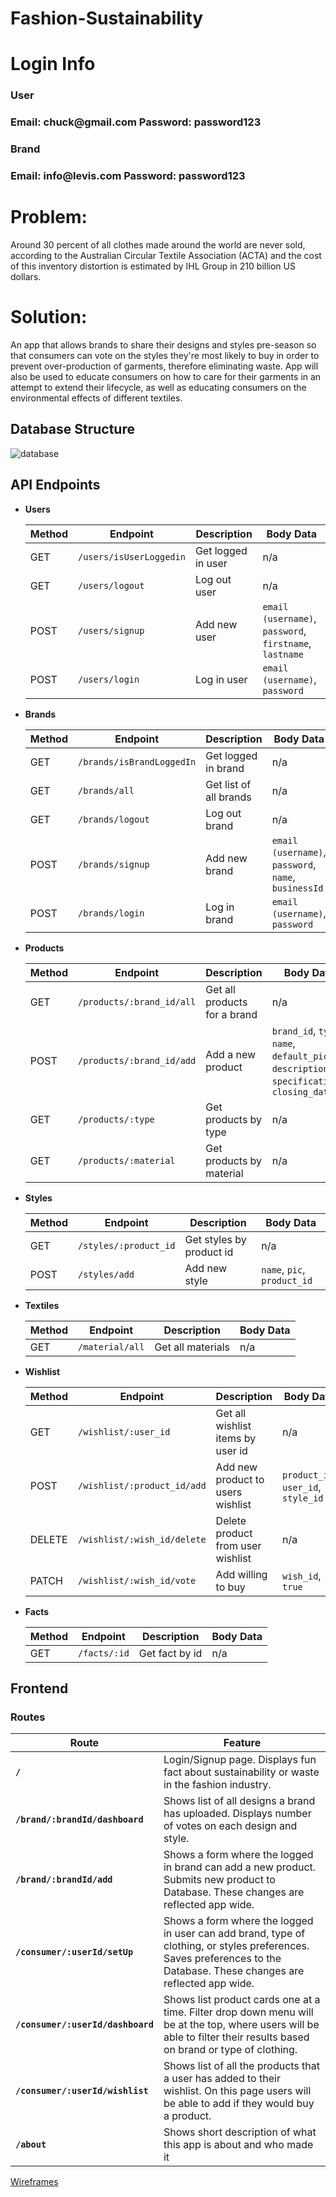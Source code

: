 # Fashion-Sustainability

# Login Info
<h3>User<h3>
Email: chuck@gmail.com
Password: password123
<h3>Brand<h3>
Email: info@levis.com
Password: password123


# Problem: 
Around 30 percent of all clothes made around the world are never sold, according to the Australian Circular Textile Association (ACTA) and the cost of this inventory distortion is estimated by IHL Group in 210 billion US dollars.

# Solution: 
An app that allows brands to share their designs and styles pre-season so that consumers can vote on the styles they're most likely to buy in order to prevent over-production of garments, therefore eliminating waste. App will also be used to educate consumers on how to care for their garments in an attempt to extend their lifecycle, as well as educating consumers on the environmental effects of different textiles.


## Database Structure
![database](./assets/database.jpg)


## API Endpoints
- **Users**

  | Method | Endpoint     | Description           | Body Data                |
  | ------ | ------------ | --------------------- | ------------------------ |
  | GET    | `/users/isUserLoggedin`     | Get logged in user        | n/a                      |
  | GET    | `/users/logout` | Log out user | n/a                      |
  | POST   | `/users/signup`    | Add new user          | `email (username)`, `password`, `firstname`, `lastname` |
  | POST   | `/users/login`    | Log in user        | `email (username)`, `password` |

- **Brands**

  | Method | Endpoint  | Description    | Body Data    |
  | ------ | --------- | -------------- | ------------ |
  | GET    | `/brands/isBrandLoggedIn` | Get logged in brand | n/a          |
  | GET    | `/brands/all` | Get list of all brands | n/a          |
  | GET    | `/brands/logout` | Log out brand | n/a | 
  | POST    | `/brands/signup` | Add new brand | `email (username)`, `password`, `name`, `businessId`        |
  | POST   | `/brands/login` | Log in brand | `email (username)`, `password` |

- **Products**

  | Method | Endpoint                 | Description                         | Body Data                                 |
  | ------ | ------------------------ | ----------------------------------- | ----------------------------------------- |
  | GET    | `/products/:brand_id/all`                 | Get all products for a brand                       | n/a                                       |
  | POST    | `/products/:brand_id/add`             | Add a new product              |       `brand_id`, `type`, `name`, `default_pic`, `description`, `specifications`, `closing_date`                                |
  | GET    | `/products/:type` | Get products by type| n/a                                       |
  | GET    | `/products/:material`   | Get products by material  | n/a                                       |


- **Styles**

  | Method | Endpoint                  | Description                           | Body Data                            |
  | ------ | ------------------------- | ------------------------------------- | ------------------------------------ |
  | GET    | `/styles/:product_id` | Get styles by product id | n/a                                  |
  | POST   | `/styles/add`               | Add new style                      | `name`, `pic`, `product_id` |

- **Textiles**

  | Method | Endpoint                  | Description                           | Body Data                            |
  | ------ | ------------------------- | ------------------------------------- | ------------------------------------ |
  | GET    | `/material/all` | Get all materials | n/a                                  |

- **Wishlist**

  | Method | Endpoint                  | Description                           | Body Data                            |
  | ------ | ------------------------- | ------------------------------------- | ------------------------------------ |
  | GET    | `/wishlist/:user_id` | Get all wishlist items by user id | n/a                                  |
  | POST   | `/wishlist/:product_id/add`               | Add new product to users wishlist                      | `product_id`, `user_id`, `style_id` |
  | DELETE   | `/wishlist/:wish_id/delete`               | Delete product from user wishlist                      | n/a |
  | PATCH  | `/wishlist/:wish_id/vote`               | Add willing to buy                      | `wish_id`, `true` |

- **Facts**

  | Method | Endpoint                  | Description                           | Body Data                            |
  | ------ | ------------------------- | ------------------------------------- | ------------------------------------ |
  | GET    | `/facts/:id` | Get fact by id | n/a                                  |





## Frontend

### Routes
| Route                         | Feature                                                                                                                                                                                                                                                                                                    |
| ----------------------------- | ---------------------------------------------------------------------------------------------------------------------------------------------------------------------------------------------------------------------------------------------------------------------------------------------------------- |
| **`/`**                       | Login/Signup page. Displays fun fact about sustainability or waste in the fashion industry.                                                                                                                                                                                                 |
| **`/brand/:brandId/dashboard`**                  | Shows list of all designs a brand has uploaded. Displays number of votes on each design and style.                                                                                                                                                               |
| **`/brand/:brandId/add`**              | Shows a form where the logged in brand can add a new product. Submits new product to Database. These changes are reflected app wide.                                                                                                       
| **`/consumer/:userId/setUp`**      | Shows a form where the logged in user can add brand, type of clothing, or styles preferences. Saves preferences to the Database. These changes are reflected app wide.                                                           
| **`/consumer/:userId/dashboard`**                  | Shows list product cards one at a time. Filter drop down menu will be at the top, where users will be able to filter their results based on brand or type of clothing.  |
| **`/consumer/:userId/wishlist`**      | Shows list of all the products that a user has added to their wishlist. On this page users will be able to add if they would buy a product.                                                                 |                                              |
| **`/about`**                  | Shows short description of what this app is about and who made it                                                                                                                                                                                                                                          |




[Wireframes](./assets/wireframes.md)